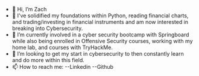 - 👋 Hi, I’m Zach
- 👀 I've solidified my foundations within Python, reading financial charts, and trading/investing in financial instruments and am now interested in breaking into Cybersecurity.
- 🌱 I’m currently involved in a cyber security bootcamp with Springboard while also being enrolled in Offensive Security courses, working with my home lab, and courses with TryHackMe.
- 💞️ I’m looking to get my start in cybersecurity to then constantly learn and do more within this field. 
- 📫 How to reach me:
  --Linkedin
  --Github

<!---
ZVR999/ZVR999 is a ✨ special ✨ repository because its `README.md` (this file) appears on your GitHub profile.
You can click the Preview link to take a look at your changes.
--->
